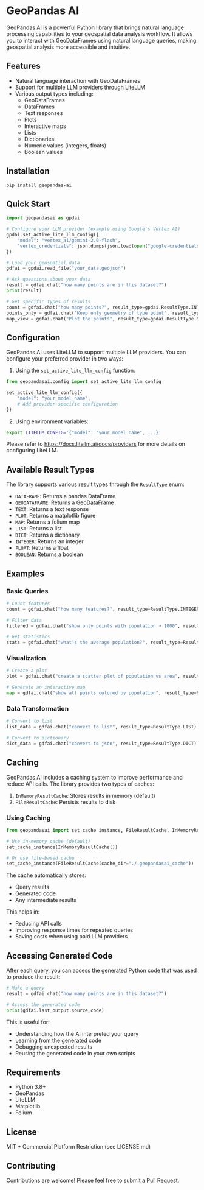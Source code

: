 # GeoPandas AI

GeoPandas AI is a powerful Python library that brings natural language processing capabilities to your geospatial data
analysis workflow. It allows you to interact with GeoDataFrames using natural language queries, making geospatial
analysis more accessible and intuitive.

## Features

- Natural language interaction with GeoDataFrames
- Support for multiple LLM providers through LiteLLM
- Various output types including:
    - GeoDataFrames
    - DataFrames
    - Text responses
    - Plots
    - Interactive maps
    - Lists
    - Dictionaries
    - Numeric values (integers, floats)
    - Boolean values

## Installation

```bash
pip install geopandas-ai
```

## Quick Start

```python
import geopandasai as gpdai

# Configure your LLM provider (example using Google's Vertex AI)
gpdai.set_active_lite_llm_config({
    "model": "vertex_ai/gemini-2.0-flash",
    "vertex_credentials": json.dumps(json.load(open("google-credentials.json", "r")))
})

# Load your geospatial data
gdfai = gpdai.read_file("your_data.geojson")

# Ask questions about your data
result = gdfai.chat("how many points are in this dataset?")
print(result)

# Get specific types of results
count = gdfai.chat("how many points?", result_type=gpdai.ResultType.INTEGER)
points_only = gdfai.chat("Keep only geometry of type point", result_type=gpdai.ResultType.GEODATAFRAME)
map_view = gdfai.chat("Plot the points", result_type=gpdai.ResultType.MAP)
```

## Configuration

GeoPandas AI uses LiteLLM to support multiple LLM providers. You can configure your preferred provider in two ways:

1. Using the `set_active_lite_llm_config` function:

```python
from geopandasai.config import set_active_lite_llm_config

set_active_lite_llm_config({
    "model": "your_model_name",
    # Add provider-specific configuration
})
```

2. Using environment variables:

```bash
export LITELLM_CONFIG='{"model": "your_model_name", ...}'
```

Please refer to https://docs.litellm.ai/docs/providers for more details on configuring LiteLLM.

## Available Result Types

The library supports various result types through the `ResultType` enum:

- `DATAFRAME`: Returns a pandas DataFrame
- `GEODATAFRAME`: Returns a GeoDataFrame
- `TEXT`: Returns a text response
- `PLOT`: Returns a matplotlib figure
- `MAP`: Returns a folium map
- `LIST`: Returns a list
- `DICT`: Returns a dictionary
- `INTEGER`: Returns an integer
- `FLOAT`: Returns a float
- `BOOLEAN`: Returns a boolean

## Examples

### Basic Queries

```python
# Count features
count = gdfai.chat("how many features?", result_type=ResultType.INTEGER)

# Filter data
filtered = gdfai.chat("show only points with population > 1000", result_type=ResultType.GEODATAFRAME)

# Get statistics
stats = gdfai.chat("what's the average population?", result_type=ResultType.FLOAT)
```

### Visualization

```python
# Create a plot
plot = gdfai.chat("create a scatter plot of population vs area", result_type=ResultType.PLOT)

# Generate an interactive map
map = gdfai.chat("show all points colored by population", result_type=ResultType.MAP)
```

### Data Transformation

```python
# Convert to list
list_data = gdfai.chat("convert to list", result_type=ResultType.LIST)

# Convert to dictionary
dict_data = gdfai.chat("convert to json", result_type=ResultType.DICT)
```

## Caching

GeoPandas AI includes a caching system to improve performance and reduce API calls. The library provides two types of
caches:

1. `InMemoryResultCache`: Stores results in memory (default)
2. `FileResultCache`: Persists results to disk

### Using Caching

```python
from geopandasai import set_cache_instance, FileResultCache, InMemoryResultCache

# Use in-memory cache (default)
set_cache_instance(InMemoryResultCache())

# Or use file-based cache
set_cache_instance(FileResultCache(cache_dir="./.geopandasai_cache"))
```

The cache automatically stores:

- Query results
- Generated code
- Any intermediate results

This helps in:

- Reducing API calls
- Improving response times for repeated queries
- Saving costs when using paid LLM providers

## Accessing Generated Code

After each query, you can access the generated Python code that was used to produce the result:

```python
# Make a query
result = gdfai.chat("how many points are in this dataset?")

# Access the generated code
print(gdfai.last_output.source_code)
```

This is useful for:

- Understanding how the AI interpreted your query
- Learning from the generated code
- Debugging unexpected results
- Reusing the generated code in your own scripts

## Requirements

- Python 3.8+
- GeoPandas
- LiteLLM
- Matplotlib
- Folium

## License

MIT + Commercial Platform Restriction (see LICENSE.md)

## Contributing

Contributions are welcome! Please feel free to submit a Pull Request. 